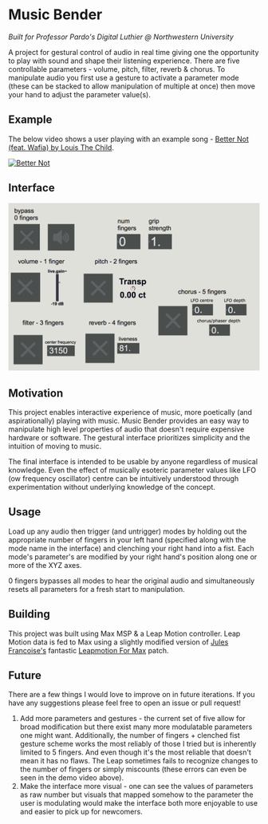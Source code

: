 # Music Bender

_Built for Professor Pardo's Digital Luthier @ Northwestern University_

A project for gestural control of audio in real time giving one the opportunity to play with sound and shape their listening experience. There are five controllable parameters - volume, pitch, filter, reverb & chorus. To manipulate audio you first use a gesture to activate a parameter mode (these can be stacked to allow manipulation of multiple at once) then move your hand to adjust the parameter value(s).

## Example

The below video shows a user playing with an example song - [Better Not (feat. Wafia) by Louis The Child](https://www.youtube.com/watch?v=YhZoPauDUg0).

[![Better Not](https://img.youtube.com/vi/0Keh37kdcuI/0.jpg)](https://www.youtube.com/watch?v=0Keh37kdcuI)

## Interface

![Interface](https://raw.githubusercontent.com/nathanshelly/music_bender/assets/images/interface.png "Interface")

## Motivation

This project enables interactive experience of music, more poetically (and aspirationally) playing with music. Music Bender provides an easy way to manipulate high level properties of audio that doesn't require expensive hardware or software. The gestural interface prioritizes simplicity and the intuition of moving to music.

The final interface is intended to be usable by anyone regardless of musical knowledge. Even the effect of musically esoteric parameter values like LFO (ow frequency oscillator) centre can be intuitively understood through experimentation without underlying knowledge of the concept.

## Usage

Load up any audio then trigger (and untrigger) modes by holding out the appropriate number of fingers in your left hand (specified along with the mode name in the interface) and clenching your right hand into a fist. Each mode's parameter's are modified by your right hand's position along one or more of the XYZ axes.

0 fingers bypasses all modes to hear the original audio and simultaneously resets all parameters for a fresh start to manipulation.

## Building

This project was built using Max MSP & a Leap Motion controller. Leap Motion data is fed to Max using a slightly modified version of [Jules Francoise's](https://github.com/JulesFrancoise/) fantastic [Leapmotion For Max](https://github.com/JulesFrancoise/leapmotion-for-max) patch.

## Future

There are a few things I would love to improve on in future iterations. If you have any suggestions please feel free to open an issue or pull request!

1. Add more parameters and gestures - the current set of five allow for broad modification but there exist many more modulatable parameters one might want. Additionally, the number of fingers + clenched fist gesture scheme works the most reliably of those I tried but is inherently limited to 5 fingers. And even though it's the most reliable that doesn't mean it has no flaws. The Leap sometimes fails to recognize changes to the number of fingers or simply miscounts (these errors can even be seen in the demo video above).
2. Make the interface more visual - one can see the values of parameters as raw number but visuals that mapped somehow to the parameter the user is modulating would make the interface both more enjoyable to use and easier to pick up for newcomers.
